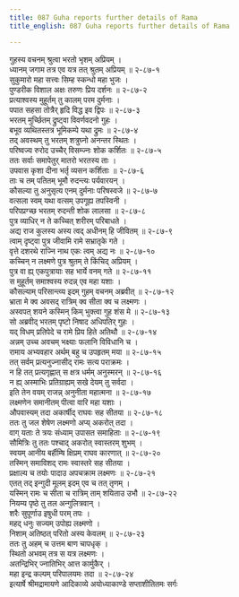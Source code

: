```yaml
---
title: 087 Guha reports further details of Rama
title_english: 087 Guha reports further details of Rama

---
```

गुहस्य वचनम् श्रुत्वा भरतो भृशम् अप्रियम् ।  
ध्यानम् जगाम तत्र एव यत्र तत् श्रुतम् अप्रियम् ॥ २-८७-१  
सुकुमारो महा सत्त्वः सिम्ह स्कन्धो महा भुजः ।  
पुण्डरीक विशाल अक्षः तरुणः प्रिय दर्शनः ॥ २-८७-२  
प्रत्याश्वस्य मुहूर्तम् तु कालम् परम दुर्मनाः ।  
पपात सहसा तोत्रैर् हृदि विद्ध इव द्विपः ॥ २-८७-३  
भरतम् मुर्च्छितम् द्रुष्ट्वा विवर्णवदनो गुहः ।  
बभूव व्यथितस्तत्र भूमिकम्पे यथा द्रुमः ॥ २-८७-४  
तद् अवस्थम् तु भरतम् शत्रुघ्नो अनन्तर स्थितः ।  
परिष्वज्य रुरोद उच्चैर् विसम्ज्नः शोक कर्शितः ॥ २-८७-५  
ततः सर्वाः समापेतुर् मातरो भरतस्य ताः ।  
उपवास कृशा दीना भर्तृ व्यसन कर्शिताः ॥ २-८७-६  
ताः च तम् पतितम् भूमौ रुदन्त्यः पर्यवारयन् ।  
कौसल्या तु अनुसृत्य एनम् दुर्मनाः परिषस्वजे ॥ २-८७-७  
वत्सला स्वम् यथा वत्सम् उपगूह्य तपस्विनी ।  
परिपप्रग्च्छ भरतम् रुदन्ती शोक लालसा ॥ २-८७-८  
पुत्र व्याधिर् न ते कच्चित् शरीरम् परिबाधते ।  
अद्य राज कुलस्य अस्य त्वद् अधीनम् हि जीवितम् ॥ २-८७-९  
त्वाम् दृष्ट्वा पुत्र जीवामि रामे सभ्रातृके गते ।  
वृत्ते दशरथे राज्नि नाथ एकः त्वम् अद्य नः ॥ २-८७-१०  
कच्चिन् न लक्ष्मणे पुत्र श्रुतम् ते किंचिद् अप्रियम् ।  
पुत्र वा ह्य् एकपुत्रायाः सह भार्ये वनम् गते ॥ २-८७-११  
स मुहूर्तम् समाश्वस्य रुदन्न् एव महा यशाः ।  
कौसल्याम् परिसान्त्व्य इदम् गुहम् वचनम् अब्रवीत् ॥ २-८७-१२  
भ्राता मे क्व अवसद् रात्रिम् क्व सीता क्व च लक्ष्मणः ।  
अस्वपत् शयने कस्मिन् किम् भुक्त्वा गुह शंस मे ॥ २-८७-१३  
सो अब्रवीद् भरतम् पृष्टो निषाद अधिपतिर् गुहः ।  
यद् विधम् प्रतिपेदे च रामे प्रिय हिते अतिथौ ॥ २-८७-१४  
अन्नम् उच्च अवचम् भक्ष्याः फलानि विविधानि च ।  
रामाय अभ्यवहार अर्थम् बहु च उपहृतम् मया ॥ २-८७-१५  
तत् सर्वम् प्रत्यनुज्नासीद् रामः सत्य पराक्रमः ।  
न हि तत् प्रत्यगृह्णात् स क्षत्र धर्मम् अनुस्मरन् ॥ २-८७-१६  
न ह्य् अस्माभिः प्रतिग्राह्यम् सखे देयम् तु सर्वदा ।  
इति तेन वयम् राजन्न् अनुनीता महात्मना ॥ २-८७-१७  
लक्ष्मणेन समानीतम् पीत्वा वारि महा यशाः ।  
औपवास्यम् तदा अकार्षीद् राघवः सह सीतया ॥ २-८७-१८  
ततः तु जल शेषेण लक्ष्मणो अप्य् अकरोत् तदा ।  
वाग् यताः ते त्रयः संध्याम् उपासत समाहिताः ॥ २-८७-१९  
सौमित्रिः तु ततः पश्चाद् अकरोत् स्वास्तरम् शुभम् ।  
स्वयम् आनीय बर्हीम्षि क्षिप्रम् राघव कारणात् ॥ २-८७-२०  
तस्मिन् समाविशद् रामः स्वास्तरे सह सीतया ।  
प्रक्षाल्य च तयोः पादाउ अपचक्राम लक्ष्मणः ॥ २-८७-२१  
एतत् तद् इन्गुदी मूलम् इदम् एव च तत् तृणम् ।  
यस्मिन् रामः च सीता च रात्रिम् ताम् शयिताउ उभौ ॥ २-८७-२२  
नियम्य पृष्ठे तु तल अन्गुलित्रवान् ।  
शरैः सुपूर्णाउ इषुधी परम् तपः ।  
महद् धनुः सज्यम् उपोह्य लक्ष्मणो ।  
निशाम् अतिष्ठत् परितो अस्य केवलम् ॥ २-८७-२३  
ततः तु अहम् च उत्तम बाण चापधृक् ।  
स्थितो अभवम् तत्र स यत्र लक्ष्मणः ।  
अतन्द्रिभिर् ज्नातिभिर् आत्त कार्मुकैर् ।  
महा इन्द्र कल्पम् परिपालयमः तदा ॥ २-८७-२४  
इत्यार्षे श्रीमद्रामायणे आदिकाव्ये अयोध्याकाण्डे सप्ताशीतितमः सर्गः